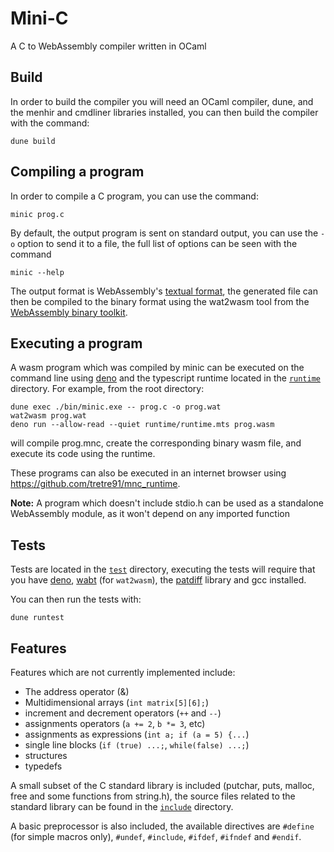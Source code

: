 # Mini-C

A C to WebAssembly compiler written in OCaml

## Build

In order to build the compiler you will need an OCaml compiler, dune, and the menhir and cmdliner libraries installed, you can then build the compiler with the command:
```
dune build
```

## Compiling a program

In order to compile a C program, you can use the command:
```
minic prog.c
```

By default, the output program is sent on standard output, you can use the `-o` option to send it to a file, the full list of options can be seen with the command
```
minic --help
```

The output format is WebAssembly's [textual format](https://developer.mozilla.org/en-US/docs/WebAssembly/Understanding_the_text_format), the generated file can then be compiled to the binary format using the wat2wasm tool from the [WebAssembly binary toolkit](https://github.com/WebAssembly/wabt#wabt-the-webassembly-binary-toolkit).

## Executing a program

A wasm program which was compiled by minic can be executed on the command line using [deno](https://deno.land) and the typescript runtime located in the [`runtime`](./runtime/) directory. For example, from the root directory:
```
dune exec ./bin/minic.exe -- prog.c -o prog.wat
wat2wasm prog.wat
deno run --allow-read --quiet runtime/runtime.mts prog.wasm
```
will compile prog.mnc, create the corresponding binary wasm file, and execute its code using the runtime.

These programs can also be executed in an internet browser using https://github.com/tretre91/mnc_runtime.

**Note:** A program which doesn't include stdio.h can be used as a standalone WebAssembly module, as it won't depend on any imported function

## Tests

Tests are located in the [`test`](./test/) directory, executing the tests will require that you have [deno](https://deno.land/), [wabt](https://github.com/WebAssembly/wabt#wabt-the-webassembly-binary-toolkit) (for `wat2wasm`), the [patdiff](https://opam.ocaml.org/packages/patdiff/) library and gcc installed.

You can then run the tests with:
```
dune runtest
```

## Features

Features which are not currently implemented include:
- The address operator (&)
- Multidimensional arrays (`int matrix[5][6];`)
- increment and decrement operators (`++` and `--`)
- assignments operators (`a += 2`, `b *= 3`, etc)
- assignments as expressions (`int a; if (a = 5) {...`)
- single line blocks (`if (true) ...;`, `while(false) ...;`)
- structures
- typedefs

A small subset of the C standard library is included (putchar, puts, malloc, free and some functions from string.h), the source files related to the standard library can be found in the [`include`](./include/) directory.

A basic preprocessor is also included, the available directives are `#define` (for simple macros only), `#undef`, `#include`, `#ifdef`, `#ifndef` and `#endif`.
